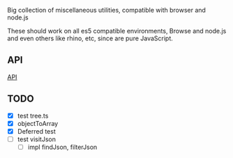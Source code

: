 Big collection of miscellaneous utilities, compatible with browser and node.js

These should work on all es5 compatible environments, Browse and node.js and even others like rhino, etc, since are pure JavaScript.

## API

 [API](api/README.md)

## TODO

- [x] test tree.ts
- [x] objectToArray
- [x] Deferred test
- [ ] test visitJson
  - [ ] impl findJson, filterJson 